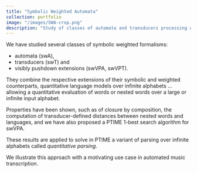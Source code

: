 ```yaml
---
title: "Symbolic Weighted Automata"
collection: portfolio
image: "/images/SWA-crop.png"
description: "Study of classes of automata and transducers processing words and trees over infinite (or large) alphabet and returning a weight value in a demoting. Application to quantitative parsing."
---
```


We have studied several classes of symbolic weighted formalisms:
- automata (swA), 
- transducers (swT) and 
- visibly pushdown extensions (swVPA, swVPT). 

They combine the respective extensions of their symbolic and weighted counterparts, 
quantitative language models over infinite alphabets
...
allowing a quantitative evaluation of words or nested words over a large or infinite input alphabet.

Properties have been shown, such as of closure by composition, the computation of transducer-defined distances between nested words and languages, and we have also proposed a PTIME 1-best search algorithm for swVPA. 

These results are applied to solve in PTIME a variant of parsing over infinite alphabets called
*quantitative parsing*.

We illustrate this approach with a motivating use case in automated music transcription.